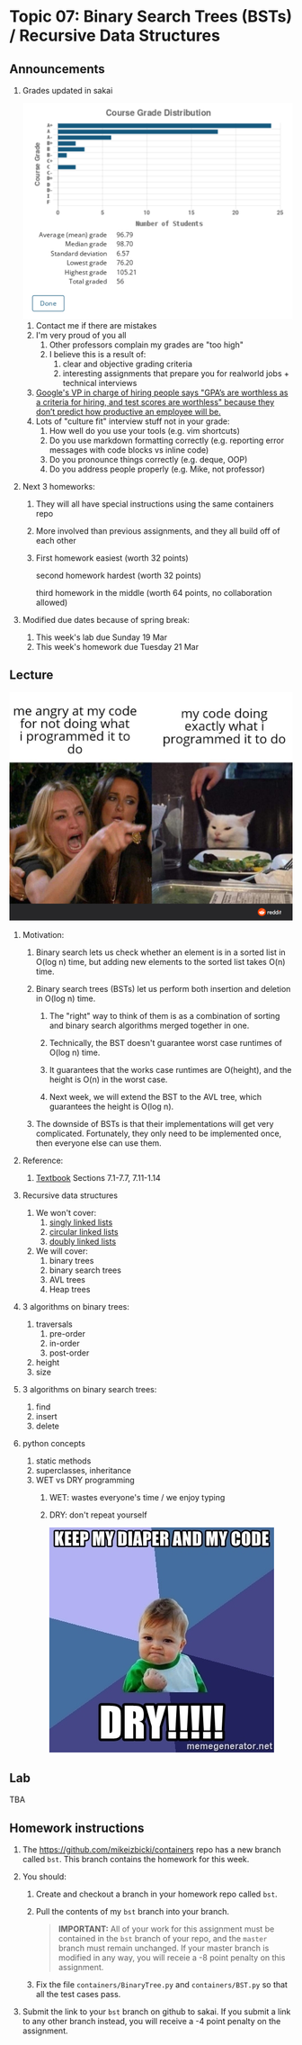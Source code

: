 # Topic 07: Binary Search Trees (BSTs) / Recursive Data Structures

## Announcements

1. Grades updated in sakai

    <img src=grades.png />

    1. Contact me if there are mistakes
    1. I'm very proud of you all
        1. Other professors complain my grades are "too high"
        1. I believe this is a result of:
            1. clear and objective grading criteria
            1. interesting assignments that prepare you for realworld jobs + technical interviews
           <!--
           Message from Guido:
           ===================
           You guys rock!
           This is *really* hard stuff you're learning.
           Sorry I couldn't make python any simpler.
           At least you can't "blame" me for your git problems!
           Anyways, you'll all be using this stuff everyday in industry.
           So keep up the good work!
           -->
    1. [Google's VP in charge of hiring people says "GPA’s are worthless as a criteria for hiring, and test scores are worthless" because they don’t predict how productive an employee will be.](https://www.nytimes.com/2014/02/23/opinion/sunday/friedman-how-to-get-a-job-at-google.html)
    1. Lots of "culture fit" interview stuff not in your grade:
        1. How well do you use your tools (e.g. vim shortcuts)
        1. Do you use markdown formatting correctly (e.g. reporting error messages with code blocks vs inline code)
        1. Do you pronounce things correctly (e.g. deque, OOP)
        1. Do you address people properly (e.g. Mike, not professor)

1. Next 3 homeworks:

    1. They will all have special instructions using the same containers repo

    1. More involved than previous assignments, and they all build off of each other

    1. First homework easiest (worth 32 points)
    
        second homework hardest (worth 32 points)
        
        third homework in the middle (worth 64 points, no collaboration allowed)

1. Modified due dates because of spring break:
    1. This week's lab due Sunday 19 Mar
    1. This week's homework due Tuesday 21 Mar

## Lecture

<img width=600px src=cgxof0jkru551.png />

<!--
<img src=l5nus3752l261.png />
-->

1. Motivation:
    1. Binary search lets us check whether an element is in a sorted list in O(log n) time,
       but adding new elements to the sorted list takes O(n) time.

    1. Binary search trees (BSTs) let us perform both insertion and deletion in O(log n) time.

        1. The "right" way to think of them is as a combination of sorting and binary search algorithms merged together in one.
    
        1. Technically, the BST doesn't guarantee worst case runtimes of O(log n) time.

        1. It guarantees that the works case runtimes are O(height), and the height is O(n) in the worst case.

        1. Next week, we will extend the BST to the AVL tree, which guarantees the height is O(log n).

    1. The downside of BSTs is that their implementations will get very complicated.
       Fortunately, they only need to be implemented once, then everyone else can use them.

1. Reference:
    1. [Textbook](https://runestone.academy/runestone/books/published/pythonds/index.html) Sections 7.1-7.7, 7.11-1.14

1. Recursive data structures
    1. We won't cover:
        1. [singly linked lists](https://www.youtube.com/watch?v=FSsriWQ0qYE&list=PL5tcWHG-UPH112e7AN7C-fwDVPVrt0wpV&index=5)
        1. [circular linked lists](https://www.youtube.com/watch?v=5WoNhm7sOnA&list=PL5tcWHG-UPH112e7AN7C-fwDVPVrt0wpV&index=19)
        1. [doubly linked lists](https://www.youtube.com/watch?v=8kptHdreaTA&list=PL5tcWHG-UPH112e7AN7C-fwDVPVrt0wpV&index=24)
    1. We will cover:
        1. binary trees
        1. binary search trees
        1. AVL trees
        1. Heap trees

1. 3 algorithms on binary trees:
    1. traversals
        1. pre-order
        1. in-order
        1. post-order
    1. height
    1. size

1. 3 algorithms on binary search trees:
    1. find
    2. insert
    3. delete

1. python concepts
    1. static methods
    1. superclasses, inheritance
    1. WET vs DRY programming
        1. WET: wastes everyone's time / we enjoy typing
        1. DRY: don't repeat yourself

           <img src=keep-my-diaper-and-my-code-dry.jpg />

## Lab

TBA

## Homework instructions

1. The <https://github.com/mikeizbicki/containers> repo has a new branch called `bst`.
   This branch contains the homework for this week.

1. You should:

    1. Create and checkout a branch in your homework repo called `bst`.

    1. Pull the contents of my `bst` branch into your branch.

        > **IMPORTANT:**
        > All of your work for this assignment must be contained in the `bst` branch of your repo,
        > and the `master` branch must remain unchanged.
        > If your master branch is modified in any way,
        > you will receie a -8 point penalty on this assignment.

    1. Fix the file `containers/BinaryTree.py` and `containers/BST.py` so that all the test cases pass.

1. Submit the link to your `bst` branch on github to sakai.
   If you submit a link to any other branch instead,
   you will receive a -4 point penalty on the assignment.
